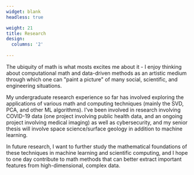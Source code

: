 ```yaml
---
widget: blank
headless: true

weight: 21
title: Research
design:
  columns: '2'
  
---
```

The ubiquity of math is what mosts excites me about it - I enjoy thinking about computational math and data-driven methods as an artistic medium through which one can "paint a picture" of many social, scientific, and engineering situations.

My undergraduate research experience so far has involved exploring the applications of various math and computing techniques (mainly the SVD, PCA, and other ML algorithms). I've been involved in research involving COVID-19 data (one project involving public health data, and an ongoing project involving medical imaging) as well as cybersecurity, and my senior thesis will involve space science/surface geology in addition to machine learning.

In future research, I want to further study the mathematical foundations of these techniques in machine learning and scientific computing, and I hope to one day contribute to math methods that can better extract important features from high-dimensional, complex data.
